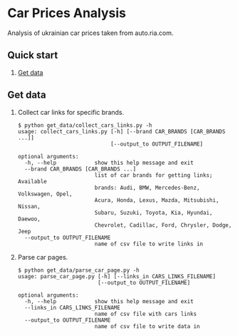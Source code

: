 # Car Prices Analysis

Analysis of ukrainian car prices taken from auto.ria.com.

## Quick start

1. [Get data](#get-data)

## Get data

1. Collect car links for specific brands.

	```
	$ python get_data/collect_cars_links.py -h
	usage: collect_cars_links.py [-h] [--brand CAR_BRANDS [CAR_BRANDS ...]]
	                             [--output_to OUTPUT_FILENAME]

	optional arguments:
	  -h, --help            show this help message and exit
	  --brand CAR_BRANDS [CAR_BRANDS ...]
	                        list of car brands for getting links; Available
	                        brands: Audi, BMW, Mercedes-Benz, Volkswagen, Opel,
	                        Acura, Honda, Lexus, Mazda, Mitsubishi, Nissan,
	                        Subaru, Suzuki, Toyota, Kia, Hyundai, Daewoo,
	                        Chevrolet, Cadillac, Ford, Chrysler, Dodge, Jeep
	  --output_to OUTPUT_FILENAME
	                        name of csv file to write links in
	```

2. Parse car pages.

	```
	$ python get_data/parse_car_page.py -h
	usage: parse_car_page.py [-h] [--links_in CARS_LINKS_FILENAME]
	                         [--output_to OUTPUT_FILENAME]

	optional arguments:
	  -h, --help            show this help message and exit
	  --links_in CARS_LINKS_FILENAME
	                        name of csv file with cars links
	  --output_to OUTPUT_FILENAME
	                        name of csv file to write data in
	```